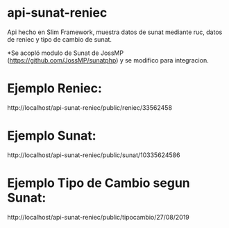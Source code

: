 # api-sunat-reniec
Api hecho en Slim Framework, muestra datos de sunat mediante ruc, datos de reniec y tipo de cambio de sunat.

*Se acopló modulo de Sunat de JossMP (https://github.com/JossMP/sunatphp) y se modifico para integracion.

# Ejemplo Reniec:
http://localhost/api-sunat-reniec/public/reniec/33562458

# Ejemplo Sunat:
http://localhost/api-sunat-reniec/public/sunat/10335624586

# Ejemplo Tipo de Cambio segun Sunat:
http://localhost/api-sunat-reniec/public/tipocambio/27/08/2019
